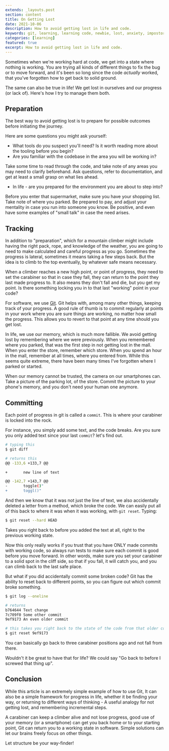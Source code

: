 ```yaml
---
extends: _layouts.post
section: content
title: On Getting Lost
date: 2021-10-06
description: How to avoid getting lost in life and code.
keywords: git, learning, learning code, newbie, lost, anxiety, impostor syndrome, junior
categories: [learning]
featured: true
excerpt: How to avoid getting lost in life and code.
---
```


Sometimes when we're working hard at code, we get into a state where nothing is working. You are trying all kinds of 
different things to fix the bug or to move forward, and it's been so long since the code *actually* worked, that
you've forgotten how to get back to solid ground.

The same can also be true in life! We get lost in ourselves and our progress (or lack of). Here's how I try to manage 
them both.

## Preparation
The best way to avoid getting lost is to prepare for possible outcomes before initiating the journey.

Here are some questions you might ask yourself: 

 - What tools do you suspect you'll need? Is it worth reading more about the tooling before you begin? 
 - Are you familiar with the codebase in the area you will be working in?

Take some time to read through the code, and take note of any areas you may need to clarify beforehand. Ask questions,
refer to documentation, and get at least a small grasp on what lies ahead.

 - In life - are you prepared for the environment you are about to step into?

Before you enter that supermarket, make sure you have your shopping list. Take note of where you parked. Be prepared
to pay, and adjust your mentality in case you run into someone you know. Be positive, and even have some examples
of "small talk" in case the need arises.

## Tracking
In addition to "preparation", which for a mountain climber might include having the right pack, rope, and 
knowledge of the weather, you are going to need to make calculated and careful progress as you go. Sometimes the 
progress is lateral, sometimes it means taking a few steps back. But the idea is to climb to the top 
eventually, by whatever safe means necessary.

When a climber reaches a new high point, or point of progress, they need to set the carabiner so that in case they
fall, they can return to the point they last made progress to. It also means they don't fall and die, but you get my 
point. Is there something locking you in to that last "working" point in your code?

For software, we use [Git](https://git-scm.com/). Git helps with, among many other things, keeping track of your
progress. A good rule of thumb is to commit regularly at points in your work where you are sure things are working,
no matter how small the progress. This allows you to revert to that point at any time should you get lost.

In life, we use our memory, which is much more fallible. We avoid getting lost by remembering where we were previously.
When you remembered where you parked, that was the first step in not getting lost in the mall. When you enter the store,
remember which store. When you spend an hour in the mall, remember at all times, where you entered from. While this
seems quite extreme, there have been many times I've forgotten where I parked or started.

When our memory cannot be trusted, the camera on our smartphones can. Take a picture of the parking lot, of the store.
Commit the picture to your phone's memory, and you don't need your human one anymore.

## Committing
Each point of progress in git is called a `commit`. This is where your carabiner is locked into the rock.

For instance, you simply add some text, and the code breaks. Are you sure you only added text since your last `commit`?
let's find out.

```bash
# typing this
$ git diff

# returns this
@@ -133,6 +133,7 @@

+       new line of text

@@ -142,7 +143,7 @@
-       toggle()"
+       toggl()"
```
And then we know that it was not just the line of text, we also accidentally deleted a letter from a method, which
broke the code. We can easily put all of this back to where it was when it was working, with `git reset`. Typing:
```bash
$ git reset --hard HEAD
```
Takes you right back to before you added the text at all, right to the previous working state.

Now this only really works if you trust that you have ONLY made commits with working code, so always run tests to make
sure each commit is good before you move forward. In other words, make sure you set your carabiner to a solid spot in
the cliff side, so that if you fall, it will catch you, and you can climb back to the last safe place.

But what if you did accidentally commit some broken code? Git has the ability to reset back to different points, so you
can figure out which commit broke something.

```bash
$ git log --oneline

# returns
b764644 Text change
7c709f0 Some other commit
9ef9173 An even older commit
```
```bash
# this takes you right back to the state of the code from that older commit
$ git reset 9ef9173
```

You can basically go back to three carabiner positions ago and not fall from there.

Wouldn't it be great to have that for life? We could say "Go back to before I screwed that thing up".

## Conclusion
While this article is an extremely simple example of how to use Git, It can also be a simple framework for progress 
in life, whether it be finding your way, or returning to different ways of thinking - A useful analogy for not 
getting lost, and remembering incremental steps.

A carabiner can keep a climber alive and not lose progress, good use of your memory (or a smartphone) can get you
back home or to your starting point, Git can return you to a working state in software. Simple solutions can let our
brains freely focus on other things.

Let structure be your way-finder!
